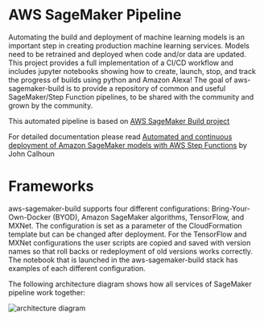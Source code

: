 # AWS SageMaker Pipeline

Automating the build and deployment of machine learning models is an important step in creating production machine learning services. Models need to be retrained and deployed when code and/or data are updated. This project provides a full implementation of a CI/CD workflow and includes jupyter notebooks showing how to create, launch, stop, and track the progress of builds using python and Amazon Alexa! The goal of aws-sagemaker-build is to provide a repository of common and useful SageMaker/Step Function pipelines, to be shared with the community and grown by the community.

This automated pipeline is based on [AWS SageMaker Build project](https://github.com/aws-samples/aws-sagemaker-build)

For detailed documentation please read [Automated and continuous deployment of Amazon SageMaker models with AWS Step Functions](https://aws.amazon.com/blogs/machine-learning/automated-and-continuous-deployment-of-amazon-sagemaker-models-with-aws-step-functions/) by John Calhoun

# Frameworks
aws-sagemaker-build supports four different configurations: Bring-Your-Own-Docker (BYOD), Amazon SageMaker algorithms, TensorFlow, and MXNet. The configuration is set as a parameter of the CloudFormation template but can be changed after deployment. For the TensorFlow and MXNet configurations the user scripts are copied and saved with version names so that roll backs or redeployment of old versions works correctly. The notebook that is launched in the aws-sagemaker-build stack has examples of each different configuration.

The following architecture diagram shows how all services of SageMaker pipeline work together:

![architecture diagram](https://d2908q01vomqb2.cloudfront.net/f1f836cb4ea6efb2a0b1b99f41ad8b103eff4b59/2018/10/10/continuous-sagemaker-deployment-2.gif)

